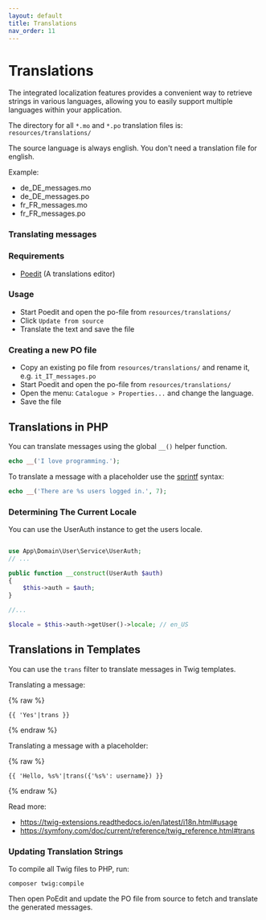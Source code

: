 ```yaml
---
layout: default
title: Translations
nav_order: 11
---
```


# Translations

The integrated localization features provides a convenient way to retrieve strings 
in various languages, allowing you to easily support multiple languages within 
your application. 

The directory for all `*.mo` and `*.po` translation files is: `resources/translations/`

The source language is always english. You don't need a translation file for english.

Example:

* de_DE_messages.mo
* de_DE_messages.po
* fr_FR_messages.mo
* fr_FR_messages.po

### Translating messages

### Requirements

* [Poedit](https://poedit.net/) (A translations editor)

### Usage

* Start Poedit and open the po-file from `resources/translations/`
* Click `Update from source`
* Translate the text and save the file

### Creating a new PO file

* Copy an existing po file from `resources/translations/` and rename it, e.g. `it_IT_messages.po`
* Start Poedit and open the po-file from `resources/translations/`
* Open the menu: `Catalogue > Properties...` and change the language.
* Save the file

## Translations in PHP

You can translate messages using the global `__()` helper function. 

```php
echo __('I love programming.');
```

To translate a message with a placeholder use the [sprintf](https://www.php.net/manual/en/function.sprintf.php) syntax:

```php
echo __('There are %s users logged in.', 7);
```

### Determining The Current Locale

You can use the UserAuth instance to get the users locale.

```php

use App\Domain\User\Service\UserAuth;
// ...

public function __construct(UserAuth $auth)
{
    $this->auth = $auth;
}

//...

$locale = $this->auth->getUser()->locale; // en_US
```

## Translations in Templates

You can use the `trans` filter to translate messages in Twig templates.

Translating a message:

{% raw %}
```twig
{{ 'Yes'|trans }}
```
{% endraw %}

Translating a message with a placeholder:

{% raw %}
```twig
{{ 'Hello, %s%'|trans({'%s%': username}) }}
```
{% endraw %}

Read more: 

* <https://twig-extensions.readthedocs.io/en/latest/i18n.html#usage>
* <https://symfony.com/doc/current/reference/twig_reference.html#trans>

### Updating Translation Strings

To compile all Twig files to PHP, run:

```
composer twig:compile
```

Then open PoEdit and update the PO file from source to fetch
and translate the generated messages.


